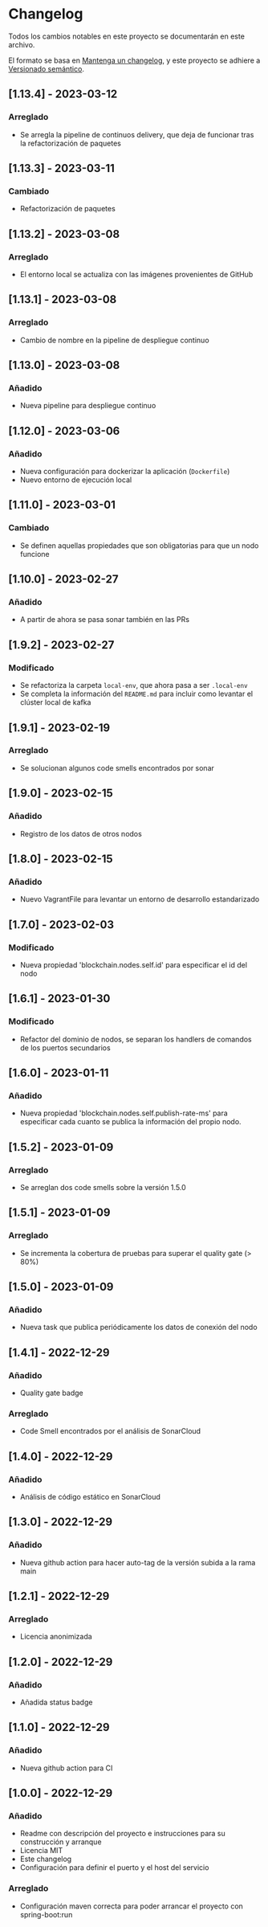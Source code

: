 # Changelog

Todos los cambios notables en este proyecto se documentarán en este archivo.

El formato se basa en [Mantenga un changelog](https://keepachangelog.com/es/1.0.0/),
y este proyecto se adhiere a [Versionado semántico](https://semver.org/spec/v2.0.0.html). 

## [1.13.4] - 2023-03-12

### Arreglado

- Se arregla la pipeline de continuos delivery, que deja de funcionar tras la refactorización de paquetes

## [1.13.3] - 2023-03-11

### Cambiado

- Refactorización de paquetes

## [1.13.2] - 2023-03-08

### Arreglado

- El entorno local se actualiza con las imágenes provenientes de GitHub

## [1.13.1] - 2023-03-08

### Arreglado

- Cambio de nombre en la pipeline de despliegue continuo

## [1.13.0] - 2023-03-08

### Añadido

- Nueva pipeline para despliegue continuo

## [1.12.0] - 2023-03-06

### Añadido

- Nueva configuración para dockerizar la aplicación (```Dockerfile```)
- Nuevo entorno de ejecución local

## [1.11.0] - 2023-03-01

### Cambiado

- Se definen aquellas propiedades que son obligatorias para que un nodo funcione

## [1.10.0] - 2023-02-27

### Añadido

- A partir de ahora se pasa sonar también en las PRs

## [1.9.2] - 2023-02-27

### Modificado

- Se refactoriza la carpeta ```local-env```, que ahora pasa a ser ```.local-env```
- Se completa la información del ```README.md``` para incluir como levantar el clúster local de kafka

## [1.9.1] - 2023-02-19

### Arreglado

- Se solucionan algunos code smells encontrados por sonar

## [1.9.0] - 2023-02-15

### Añadido

- Registro de los datos de otros nodos

## [1.8.0] - 2023-02-15

### Añadido

- Nuevo VagrantFile para levantar un entorno de desarrollo estandarizado

## [1.7.0] - 2023-02-03

### Modificado

- Nueva propiedad 'blockchain.nodes.self.id' para especificar el id del nodo

## [1.6.1] - 2023-01-30

### Modificado

- Refactor del dominio de nodos, se separan los handlers de comandos de los puertos secundarios

## [1.6.0] - 2023-01-11

### Añadido

- Nueva propiedad 'blockchain.nodes.self.publish-rate-ms' para especificar cada cuanto se publica
  la información del propio nodo. 

## [1.5.2] - 2023-01-09

### Arreglado

- Se arreglan dos code smells sobre la versión 1.5.0

## [1.5.1] - 2023-01-09

### Arreglado

- Se incrementa la cobertura de pruebas para superar el quality gate (> 80%)

## [1.5.0] - 2023-01-09

### Añadido

- Nueva task que publica periódicamente los datos de conexión del nodo

## [1.4.1] - 2022-12-29

### Añadido

- Quality gate badge

### Arreglado

- Code Smell encontrados por el análisis de SonarCloud

## [1.4.0] - 2022-12-29

### Añadido

- Análisis de código estático en SonarCloud

## [1.3.0] - 2022-12-29

### Añadido 

- Nueva github action para hacer auto-tag de la versión subida a la rama main

## [1.2.1] - 2022-12-29

### Arreglado

- Licencia anonimizada

## [1.2.0] - 2022-12-29

### Añadido

- Añadida status badge

## [1.1.0] - 2022-12-29

### Añadido

- Nueva github action para CI

## [1.0.0] - 2022-12-29

### Añadido

- Readme con descripción del proyecto e instrucciones para su construcción y arranque
- Licencia MIT
- Este changelog
- Configuración para definir el puerto y el host del servicio

### Arreglado

- Configuración maven correcta para poder arrancar el proyecto con spring-boot:run


